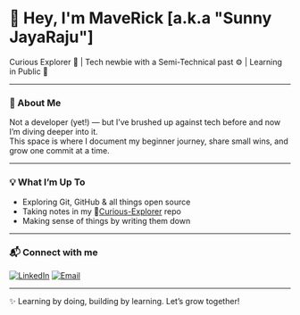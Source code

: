 # 👋 Hey, I'm MaveRick [a.k.a "Sunny JayaRaju"]

Curious Explorer 🚀 | Tech newbie with a Semi-Technical past ⚙️ | Learning in Public 📖

---

### 🌱 About Me

Not a developer (yet!) — but I’ve brushed up against tech before and now I’m diving deeper into it.  
This space is where I document my beginner journey, share small wins, and grow one commit at a time.

---

### 💡 What I’m Up To

- Exploring Git, GitHub & all things open source  
- Taking notes in my 📘[Curious-Explorer](https://github.com/SunnyJayaRaj/Curious-Explorer) repo  
- Making sense of things by writing them down  

---

### 📬 Connect with me

[![LinkedIn](https://img.shields.io/badge/LinkedIn-Connect-blue?logo=linkedin)](https://www.linkedin.com/in/sunny-jayaraju-kummu)
[![Email](https://img.shields.io/badge/Email-Send-green?logo=gmail)](mailto:SunnyJayaRajuKummu@gmail.com)

---

✨ Learning by doing, building by learning. Let’s grow together!
